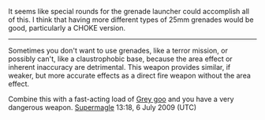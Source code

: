It seems like special rounds for the grenade launcher could accomplish
all of this. I think that having more different types of 25mm grenades
would be good, particularly a CHOKE version.

------------------------------------------------------------------------

Sometimes you don't want to use grenades, like a terror mission, or
possibly can't, like a claustrophobic base, because the area effect or
inherent inaccuracy are detrimental. This weapon provides similar, if
weaker, but more accurate effects as a direct fire weapon without the
area effect.

Combine this with a fast-acting load of [Grey
goo](http://en.wikipedia.org/wiki/Grey_goo) and you have a very
dangerous weapon. [Supermagle](User:Supermagle "wikilink") 13:18, 6 July
2009 (UTC)